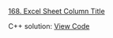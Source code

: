 [168. Excel Sheet Column Title](https://leetcode.com/problems/excel-sheet-column-title/)

C++ solution: [View Code](../Problems/168.Excel-Sheet-Column-Title/168.Excel-Sheet-Column-Title.cpp)
